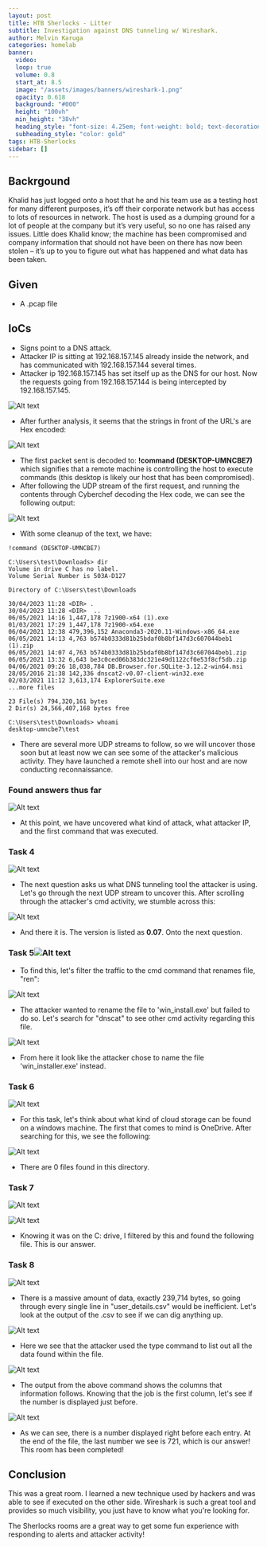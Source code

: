```yaml
---
layout: post
title: HTB Sherlocks - Litter
subtitle: Investigation against DNS tunneling w/ Wireshark.
author: Melvin Karuga
categories: homelab
banner:
  video: 
  loop: true
  volume: 0.8
  start_at: 8.5
  image: "/assets/images/banners/wireshark-1.png"
  opacity: 0.618
  background: "#000"
  height: "100vh"
  min_height: "38vh"
  heading_style: "font-size: 4.25em; font-weight: bold; text-decoration: underline"
  subheading_style: "color: gold"
tags: HTB-Sherlocks
sidebar: []
---
```


## Backrgound
Khalid has just logged onto a host that he and his team use as a testing host for many different purposes, it’s off their corporate network but has access to lots of resources in network. The host is used as a dumping ground for a lot of people at the company but it’s very useful, so no one has raised any issues. Little does Khalid know; the machine has been compromised and company information that should not have been on there has now been stolen – it’s up to you to figure out what has happened and what data has been taken.

## Given
- A .pcap file

## IoCs
- Signs point to a DNS attack.
- Attacker IP is sitting at 192.168.157.145 already inside the network, and has communicated with 192.168.157.144 several times.
- Attacker ip 192.168.157.145 has set itself up as the DNS for our host. Now the requests going from 192.168.157.144 is being intercepted by 192.168.157.145.

![Alt text](</assets/images/HTB-litter/Pasted image 20231120114353.png>)
- After further analysis, it seems that the strings in front of the URL's are Hex encoded: 

![Alt text](</assets/images/HTB-litter/hex-encoded-urls.png>)
- The first packet sent is decoded to: **!command (DESKTOP-UMNCBE7)** which signifies that a remote machine is controlling the host to execute commands (this desktop is likely our host that has been compromised).
 - After following the UDP stream of the first request, and running the contents through Cyberchef decoding the Hex code, we can see the following output:
 
 ![Alt text](</assets/images/HTB-litter/Pasted image 20231119203138.png>)

- With some cleanup of the text, we have:


```
!command (DESKTOP-UMNCBE7) 

C:\Users\test\Downloads> dir 
Volume in drive C has no label. 
Volume Serial Number is 503A-D127

Directory of C:\Users\test\Downloads

30/04/2023 11:28 <DIR> . 
30/04/2023 11:28 <DIR>  ..
06/05/2021 14:16 1,447,178 7z1900-x64 (1).exe 
01/03/2021 17:29 1,447,178 7z1900-x64.exe 
06/04/2021 12:38 479,396,152 Anaconda3-2020.11-Windows-x86_64.exe 
06/05/2021 14:13 4,763 b574b0333d81b25bdaf0b8bf147d3c607044beb1 (1).zip 
06/05/2021 14:07 4,763 b574b0333d81b25bdaf0b8bf147d3c607044beb1.zip 
06/05/2021 13:32 6,643 be3c0ced06b383dc321e49d1122cf0e53f8cf5db.zip 
04/06/2021 09:26 18,038,784 DB.Browser.for.SQLite-3.12.2-win64.msi 
28/05/2016 21:38 142,336 dnscat2-v0.07-client-win32.exe 
02/03/2021 11:12 3,613,174 ExplorerSuite.exe 
...more files

23 File(s) 794,320,161 bytes 
2 Dir(s) 24,566,407,168 bytes free

C:\Users\test\Downloads> whoami 
desktop-umncbe7\test
```

- There are several more UDP streams to follow, so we will uncover those soon but at least now we can see some of the attacker's malicious activity. They have launched a remote shell into our host and are now conducting reconnaissance. 

### Found answers thus far
![Alt text](</assets/images/HTB-litter/Pasted image 20231119210053.png>)

- At this point, we have uncovered what kind of attack, what attacker IP, and the first command that was executed. 

### Task 4
![Alt text](</assets/images/HTB-litter/Pasted image 20231119210640.png>)

- The next question asks us what DNS tunneling tool the attacker is using. Let's go through the next UDP stream to uncover this. After scrolling through the attacker's cmd activity, we stumble across this:

![Alt text](</assets/images/HTB-litter/Pasted image 20231119205637.png>)

- And there it is. The version is listed as **0.07**. Onto the next question.

### Task 5![Alt text](</assets/images/HTB-litter/Pasted image 20231119210727.png>) 

- To find this, let's filter the traffic to the cmd command that renames file, "ren": 

![Alt text](</assets/images/HTB-litter/Pasted image 20231119210544.png>)

- The attacker wanted to rename the file to 'win_install.exe' but failed to do so. Let's search for "dnscat" to see other cmd activity regarding this file.

![Alt text](</assets/images/HTB-litter/Pasted image 20231119212042.png>)

- From here it look like the attacker chose to name the file 'win_installer.exe' instead. 

### Task 6
![Alt text](</assets/images/HTB-litter/Pasted image 20231119210903.png>)

- For this task, let's think about what kind of cloud storage can be found on a windows machine. The first that comes to mind is OneDrive. After searching for this, we see the following:

![Alt text](</assets/images/HTB-litter/Pasted image 20231119211006.png>)

- There are 0 files found in this directory. 

### Task 7
![Alt text](</assets/images/HTB-litter/Pasted image 20231119212126.png>)

![Alt text](</assets/images/HTB-litter/Pasted image 20231119212231.png>)


- Knowing it was on the C: drive, I filtered by this and found the following file. This is our answer.

### Task 8
![Alt text](</assets/images/HTB-litter/Pasted image 20231119212325.png>)

- There is a massive amount of data, exactly  239,714 bytes, so going through every single line in "user_details.csv" would be inefficient. Let's look at the output of the .csv to see if we can dig anything up.

![Alt text](</assets/images/HTB-litter/Pasted image 20231119232033.png>)

- Here we see that the attacker used the type command to list out all the data found within the file. 

![Alt text](</assets/images/HTB-litter/Pasted image 20231119232225.png>)

- The output from the above command shows the columns that information follows. Knowing that the job is the first column, let's see if the number is displayed just before.

![Alt text](</assets/images/HTB-litter/PII_Data.png>)
- As we can see, there is a number displayed right before each entry. At the end of the file, the last number we see is 721, which is our answer! This room has been completed!

## Conclusion
This was a great room. I learned a new technique used by hackers and was able to see if executed on the other side. Wireshark is such a great tool and provides so much visibility, you just have to know what you're looking for. 

The Sherlocks rooms are a great way to get some fun experience with responding to alerts and attacker activity!